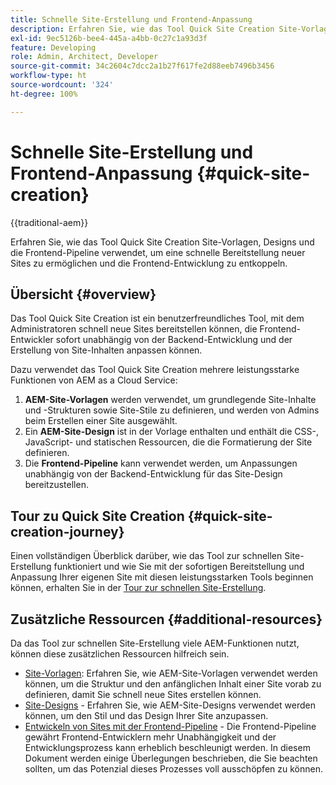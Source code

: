 ```yaml
---
title: Schnelle Site-Erstellung und Frontend-Anpassung
description: Erfahren Sie, wie das Tool Quick Site Creation Site-Vorlagen, Designs und die Frontend-Pipeline verwendet, um eine schnelle Bereitstellung neuer Sites zu ermöglichen und die Frontend-Entwicklung zu entkoppeln.
exl-id: 9ec5126b-bee4-445a-a4bb-0c27c1a93d3f
feature: Developing
role: Admin, Architect, Developer
source-git-commit: 34c2604c7dcc2a1b27f617fe2d88eeb7496b3456
workflow-type: ht
source-wordcount: '324'
ht-degree: 100%

---
```


# Schnelle Site-Erstellung und Frontend-Anpassung {#quick-site-creation}

{{traditional-aem}}

Erfahren Sie, wie das Tool Quick Site Creation Site-Vorlagen, Designs und die Frontend-Pipeline verwendet, um eine schnelle Bereitstellung neuer Sites zu ermöglichen und die Frontend-Entwicklung zu entkoppeln.

## Übersicht {#overview}

Das Tool Quick Site Creation ist ein benutzerfreundliches Tool, mit dem Administratoren schnell neue Sites bereitstellen können, die Frontend-Entwickler sofort unabhängig von der Backend-Entwicklung und der Erstellung von Site-Inhalten anpassen können.

Dazu verwendet das Tool Quick Site Creation mehrere leistungsstarke Funktionen von AEM as a Cloud Service:

1. **AEM-Site-Vorlagen** werden verwendet, um grundlegende Site-Inhalte und -Strukturen sowie Site-Stile zu definieren, und werden von Admins beim Erstellen einer Site ausgewählt.
1. Ein **AEM-Site-Design** ist in der Vorlage enthalten und enthält die CSS-, JavaScript- und statischen Ressourcen, die die Formatierung der Site definieren.
1. Die **Frontend-Pipeline** kann verwendet werden, um Anpassungen unabhängig von der Backend-Entwicklung für das Site-Design bereitzustellen.

## Tour zu Quick Site Creation {#quick-site-creation-journey}

Einen vollständigen Überblick darüber, wie das Tool zur schnellen Site-Erstellung funktioniert und wie Sie mit der sofortigen Bereitstellung und Anpassung Ihrer eigenen Site mit diesen leistungsstarken Tools beginnen können, erhalten Sie in der [Tour zur schnellen Site-Erstellung](/help/journey-sites/quick-site/overview.md).

## Zusätzliche Ressourcen {#additional-resources}

Da das Tool zur schnellen Site-Erstellung viele AEM-Funktionen nutzt, können diese zusätzlichen Ressourcen hilfreich sein.

* [Site-Vorlagen](/help/sites-cloud/administering/site-creation/site-templates.md): Erfahren Sie, wie AEM-Site-Vorlagen verwendet werden können, um die Struktur und den anfänglichen Inhalt einer Site vorab zu definieren, damit Sie schnell neue Sites erstellen können.
* [Site-Designs](/help/sites-cloud/administering/site-creation/site-themes.md) - Erfahren Sie, wie AEM-Site-Designs verwendet werden können, um den Stil und das Design Ihrer Site anzupassen.
* [Entwickeln von Sites mit der Frontend-Pipeline](/help/implementing/developing/introduction/developing-with-front-end-pipelines.md) - Die Frontend-Pipeline gewährt Frontend-Entwicklern mehr Unabhängigkeit und der Entwicklungsprozess kann erheblich beschleunigt werden. In diesem Dokument werden einige Überlegungen beschrieben, die Sie beachten sollten, um das Potenzial dieses Prozesses voll ausschöpfen zu können.
